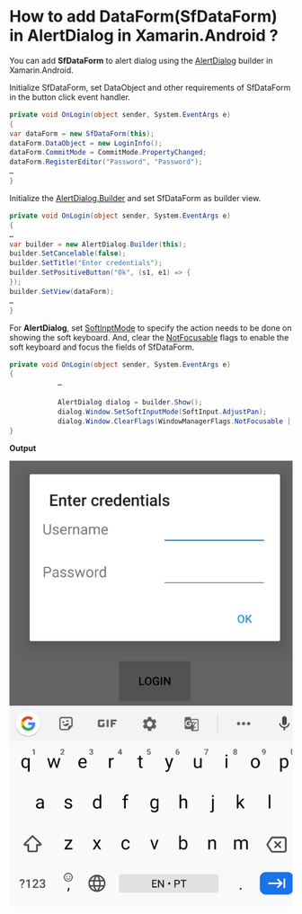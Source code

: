 # How to add DataForm(SfDataForm) in AlertDialog in Xamarin.Android ?
You can add **SfDataForm** to alert dialog using the [AlertDialog](https://docs.microsoft.com/en-us/dotnet/api/android.app.alertdialog?view=xamarin-android-sdk-9) builder in Xamarin.Android.

Initialize SfDataForm, set DataObject and other requirements of SfDataForm in the button click event handler.

``` c#
private void OnLogin(object sender, System.EventArgs e)
{
var dataForm = new SfDataForm(this);
dataForm.DataObject = new LoginInfo();
dataForm.CommitMode = CommitMode.PropertyChanged;
dataForm.RegisterEditor("Password", "Password");
…
}
```
Initialize the [AlertDialog.Builder](https://docs.microsoft.com/en-us/dotnet/api/android.app.alertdialog.builder?view=xamarin-android-sdk-9) and set SfDataForm as builder view.
``` c#
private void OnLogin(object sender, System.EventArgs e)
{
…
var builder = new AlertDialog.Builder(this);
builder.SetCancelable(false);
builder.SetTitle("Enter credentials");
builder.SetPositiveButton("Ok", (s1, e1) => {
});
builder.SetView(dataForm);
…
}
```
For **AlertDialog**, set [SoftInptMode](https://docs.microsoft.com/en-us/dotnet/api/android.views.window.setsoftinputmode?view=xamarin-android-sdk-9#Android_Views_Window_SetSoftInputMode_Android_Views_SoftInput_) to specify the action needs to be done on showing the soft keyboard. And, clear the [NotFocusable](https://docs.microsoft.com/en-us/dotnet/api/android.views.window.clearflags?view=xamarin-android-sdk-9#Android_Views_Window_ClearFlags_Android_Views_WindowManagerFlags_) flags to enable the soft keyboard and focus the fields of SfDataForm.
``` c#
private void OnLogin(object sender, System.EventArgs e)
{
            …

            AlertDialog dialog = builder.Show();
            dialog.Window.SetSoftInputMode(SoftInput.AdjustPan);
            dialog.Window.ClearFlags(WindowManagerFlags.NotFocusable | WindowManagerFlags.AltFocusableIm);
}
```
**Output**

![DataFormAlertDialog](https://github.com/SyncfusionExamples/dataform-alertdialog-xamarin-android/blob/master/Screenshot/DataFormAlertDialog.png)
